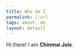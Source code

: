 ```yaml
---
title: Who am I
parmalink: /:url
tags: about, me
layout: default
---
```


Hi there! I am **Chinmai Jois**.

